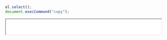 ```ts
el.select();
document.execCommand("copy");
```

<iframe src="./root/javascript/copy_to_clipboard_demo.html" width="100%" height="50"></iframe>
